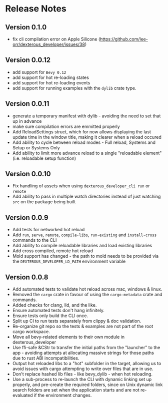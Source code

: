 # Release Notes

## Version 0.1.0

- fix cli compilation error on Apple Silicone (https://github.com/lee-orr/dexterous_developer/issues/38)

## Version 0.0.12

- add support for `Bevy 0.12`
- add support for hot re-loading states
- add support for hot re-loading events
- add support for running examples with the `dylib` crate type.

## Version 0.0.11

- generate a temporary manifest with dylib - avoiding the need to set that up in advance
- make sure compilation errors are emmitted properly
- Add ReloadSettings struct, which for now allows displaying the last update time in the window title, making it clearer when a reload occured
- Add ability to cycle between reload modes - Full reload, Systems and Setup or Systems Only
- Add ability to limit more advance reload to a single "reloadable element" (i.e. reloadable setup function)

## Version 0.0.10

- Fix handling of assets when using `dexterous_developer_cli run` or `remote`
- Add ability to pass in multiple watch directories instead of just watching `src` on the package being built

## Version 0.0.9

- Add tests for networked hot reload
- Add `run`, `serve`, `remote`, `compile-libs`, `run-existing` and `install-cross` commands to the CLI
- Add ability to compile reloadable libraries and load existing libraries
- Add cross compiled, remote hot reload
- Mold support has changed - the path to mold needs to be provided via the `DEXTEROUS_DEVELOPER_LD_PATH` environment variable

## Version 0.0.8

- Add automated tests to validate hot reload across mac, windows & linux.
- Removed the `cargo` crate in favour of using the `cargo-metadata` crate and commands.
- Added checks for clang, lld, and the like.
- Ensure automated tests don't hang infinitely.
- Ensure tests only build the CLI once.
- Split up CI to run tests separately from clippy & doc validation.
- Re-organize git repo so the tests & examples are not part of the root cargo workspace.
- Move all bevy-related elements to their own module in dexterous_developer
- Use ffi-safe &CStr to transfer the initial paths from the "launcher" to the app - avoiding attempts at allocating massive strings for those paths due to rust ABI incompatibilities.
- Output hot reloaded libs to a "hot" subfolder in the target, allowing us to avoid issues with cargo attempting to write over files that are in use.
- Don't replace hashed lib files - like bevy_dylib - when hot reloading.
- Use a sub-process to re-launch the CLI with dynamic linking set up properly, and pre-create the required folders, since on Unix dynamic link search folders are set when the application starts and are not re-evaluated if the environment changes.
